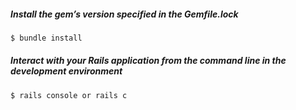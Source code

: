 ##### Install the gem’s version specified in the Gemfile.lock
```sh
$ bundle install
```
##### Interact with your Rails application from the command line in the development environment
```sh
$ rails console or rails c
```
